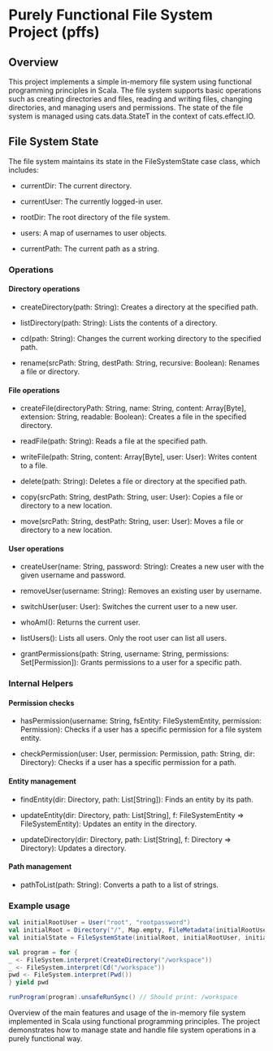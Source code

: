 # Purely Functional File System Project (pffs)

## Overview
This project implements a simple in-memory file system using functional programming principles in Scala. The file system supports basic operations such as creating directories and files, reading and writing files, changing directories, and managing users and permissions. The state of the file system is managed using cats.data.StateT in the context of cats.effect.IO.

## File System State

The file system maintains its state in the FileSystemState case class, which includes:

- currentDir: The current directory.

- currentUser: The currently logged-in user.

- rootDir: The root directory of the file system.

- users: A map of usernames to user objects.

- currentPath: The current path as a string.

### Operations

#### Directory operations

- createDirectory(path: String): Creates a directory at the specified path.

- listDirectory(path: String): Lists the contents of a directory.

- cd(path: String): Changes the current working directory to the specified path.

- rename(srcPath: String, destPath: String, recursive: Boolean): Renames a file or directory.

#### File operations

- createFile(directoryPath: String, name: String, content: Array[Byte], extension: String, readable: Boolean): Creates a file in the specified directory.

- readFile(path: String): Reads a file at the specified path.

- writeFile(path: String, content: Array[Byte], user: User): Writes content to a file.

- delete(path: String): Deletes a file or directory at the specified path.

- copy(srcPath: String, destPath: String, user: User): Copies a file or directory to a new location.

- move(srcPath: String, destPath: String, user: User): Moves a file or directory to a new location.

#### User operations

- createUser(name: String, password: String): Creates a new user with the given username and password.

- removeUser(username: String): Removes an existing user by username.

- switchUser(user: User): Switches the current user to a new user.

- whoAmI(): Returns the current user.

- listUsers(): Lists all users. Only the root user can list all users.

- grantPermissions(path: String, username: String, permissions: Set[Permission]): Grants permissions to a user for a specific path.


### Internal Helpers

#### Permission checks
 
- hasPermission(username: String, fsEntity: FileSystemEntity, permission: Permission): Checks if a user has a specific permission for a file system entity.

- checkPermission(user: User, permission: Permission, path: String, dir: Directory): Checks if a user has a specific permission for a path.

#### Entity management

- findEntity(dir: Directory, path: List[String]): Finds an entity by its path.

- updateEntity(dir: Directory, path: List[String], f: FileSystemEntity => FileSystemEntity): Updates an entity in the directory.

- updateDirectory(dir: Directory, path: List[String], f: Directory => Directory): Updates a directory.

#### Path management
- pathToList(path: String): Converts a path to a list of strings.

### Example usage

```scala
val initialRootUser = User("root", "rootpassword")
val initialRoot = Directory("/", Map.empty, FileMetadata(initialRootUser, Map(initialRootUser.name -> Set(Read, Write, Execute)), Instant.now, Instant.now, initialRootUser.name))
val initialState = FileSystemState(initialRoot, initialRootUser, initialRoot, Map("root" -> initialRootUser))

val program = for {
_ <- FileSystem.interpret(CreateDirectory("/workspace"))
_ <- FileSystem.interpret(Cd("/workspace"))
pwd <- FileSystem.interpret(Pwd())
} yield pwd

runProgram(program).unsafeRunSync() // Should print: /workspace
```

Overview of the main features and usage of the in-memory file system implemented in Scala using functional programming principles. The project demonstrates how to manage state and handle file system operations in a purely functional way.